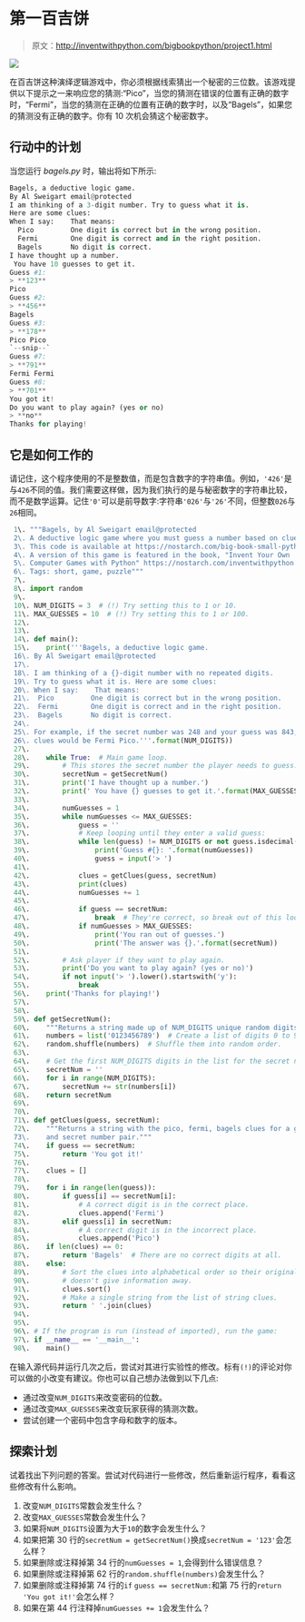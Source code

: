 # 第一百吉饼

> 原文：<http://inventwithpython.com/bigbookpython/project1.html>

![](img/9d995d63aaead72cad01120081eb8f75.png)

在百吉饼这种演绎逻辑游戏中，你必须根据线索猜出一个秘密的三位数。该游戏提供以下提示之一来响应您的猜测:“Pico”，当您的猜测在错误的位置有正确的数字时，“Fermi”，当您的猜测在正确的位置有正确的数字时，以及“Bagels”，如果您的猜测没有正确的数字。你有 10 次机会猜这个秘密数字。

## 行动中的计划

当您运行 *bagels.py* 时，输出将如下所示:

```py
Bagels, a deductive logic game.
By Al Sweigart email@protected
I am thinking of a 3-digit number. Try to guess what it is.
Here are some clues:
When I say:    That means:
  Pico         One digit is correct but in the wrong position.
  Fermi        One digit is correct and in the right position.
  Bagels       No digit is correct.
I have thought up a number.
 You have 10 guesses to get it.
Guess #1:
> **123**
Pico
Guess #2:
> **456**
Bagels
Guess #3:
> **178**
Pico Pico
`--snip--`
Guess #7:
> **791**
Fermi Fermi
Guess #8:
> **701**
You got it!
Do you want to play again? (yes or no)
> **no**
Thanks for playing!
```

## 它是如何工作的

请记住，这个程序使用的不是整数值，而是包含数字的字符串值。例如，`'426'`是与`426`不同的值。我们需要这样做，因为我们执行的是与秘密数字的字符串比较，而不是数学运算。记住`'0'`可以是前导数字:字符串`'026'`与`'26'`不同，但整数`026`与`26`相同。

```py
 1\. """Bagels, by Al Sweigart email@protected
 2\. A deductive logic game where you must guess a number based on clues.
 3\. This code is available at https://nostarch.com/big-book-small-python-programming
 4\. A version of this game is featured in the book, "Invent Your Own
 5\. Computer Games with Python" https://nostarch.com/inventwithpython
 6\. Tags: short, game, puzzle"""
 7\. 
 8\. import random
 9\. 
 10\. NUM_DIGITS = 3  # (!) Try setting this to 1 or 10.
 11\. MAX_GUESSES = 10  # (!) Try setting this to 1 or 100.
 12\. 
 13\. 
 14\. def main():
 15\.    print('''Bagels, a deductive logic game.
 16\. By Al Sweigart email@protected
 17\. 
 18\. I am thinking of a {}-digit number with no repeated digits.
 19\. Try to guess what it is. Here are some clues:
 20\. When I say:    That means:
 21\.  Pico         One digit is correct but in the wrong position.
 22\.  Fermi        One digit is correct and in the right position.
 23\.  Bagels       No digit is correct.
 24\. 
 25\. For example, if the secret number was 248 and your guess was 843, the
 26\. clues would be Fermi Pico.'''.format(NUM_DIGITS))
 27\. 
 28\.    while True:  # Main game loop.
 29\.        # This stores the secret number the player needs to guess:
 30\.        secretNum = getSecretNum()
 31\.        print('I have thought up a number.')
 32\.        print(' You have {} guesses to get it.'.format(MAX_GUESSES))
 33\. 
 34\.        numGuesses = 1
 35\.        while numGuesses <= MAX_GUESSES:
 36\.            guess = ''
 37\.            # Keep looping until they enter a valid guess:
 38\.            while len(guess) != NUM_DIGITS or not guess.isdecimal():
 39\.                print('Guess #{}: '.format(numGuesses))
 40\.                guess = input('> ')
 41\. 
 42\.            clues = getClues(guess, secretNum)
 43\.            print(clues)
 44\.            numGuesses += 1
 45\. 
 46\.            if guess == secretNum:
 47\.                break  # They're correct, so break out of this loop.
 48\.            if numGuesses > MAX_GUESSES:
 49\.                print('You ran out of guesses.')
 50\.                print('The answer was {}.'.format(secretNum))
 51\. 
 52\.        # Ask player if they want to play again.
 53\.        print('Do you want to play again? (yes or no)')
 54\.        if not input('> ').lower().startswith('y'):
 55\.            break
 56\.    print('Thanks for playing!')
 57\. 
 58\. 
 59\. def getSecretNum():
 60\.    """Returns a string made up of NUM_DIGITS unique random digits."""
 61\.    numbers = list('0123456789')  # Create a list of digits 0 to 9.
 62\.    random.shuffle(numbers)  # Shuffle them into random order.
 63\. 
 64\.    # Get the first NUM_DIGITS digits in the list for the secret number:
 65\.    secretNum = ''
 66\.    for i in range(NUM_DIGITS):
 67\.        secretNum += str(numbers[i])
 68\.    return secretNum
 69\. 
 70\. 
 71\. def getClues(guess, secretNum):
 72\.    """Returns a string with the pico, fermi, bagels clues for a guess
 73\.    and secret number pair."""
 74\.    if guess == secretNum:
 75\.        return 'You got it!'
 76\. 
 77\.    clues = []
 78\. 
 79\.    for i in range(len(guess)):
 80\.        if guess[i] == secretNum[i]:
 81\.            # A correct digit is in the correct place.
 82\.            clues.append('Fermi')
 83\.        elif guess[i] in secretNum:
 84\.            # A correct digit is in the incorrect place.
 85\.            clues.append('Pico')
 86\.    if len(clues) == 0:
 87\.        return 'Bagels'  # There are no correct digits at all.
 88\.    else:
 89\.        # Sort the clues into alphabetical order so their original order
 90\.        # doesn't give information away.
 91\.        clues.sort()
 92\.        # Make a single string from the list of string clues.
 93\.        return ' '.join(clues)
 94\. 
 95\. 
 96\. # If the program is run (instead of imported), run the game:
 97\. if __name__ == '__main__':
 98\.    main() 
```

在输入源代码并运行几次之后，尝试对其进行实验性的修改。标有`(!)`的评论对你可以做的小改变有建议。你也可以自己想办法做到以下几点:

*   通过改变`NUM_DIGITS`来改变密码的位数。
*   通过改变`MAX_GUESSES`来改变玩家获得的猜测次数。
*   尝试创建一个密码中包含字母和数字的版本。

## 探索计划

试着找出下列问题的答案。尝试对代码进行一些修改，然后重新运行程序，看看这些修改有什么影响。

1.  改变`NUM_DIGITS`常数会发生什么？
2.  改变`MAX_GUESSES`常数会发生什么？
3.  如果将`NUM_DIGITS`设置为大于`10`的数字会发生什么？
4.  如果把第 30 行的`secretNum = getSecretNum()`换成`secretNum = '123'`会怎么样？
5.  如果删除或注释掉第 34 行的`numGuesses = 1`,会得到什么错误信息？
6.  如果删除或注释掉第 62 行的`random.shuffle(numbers)`会发生什么？
7.  如果删除或注释掉第 74 行的`if` `guess == secretNum:`和第 75 行的`return 'You got it!'`会怎么样？
8.  如果在第 44 行注释掉`numGuesses += 1`会发生什么？